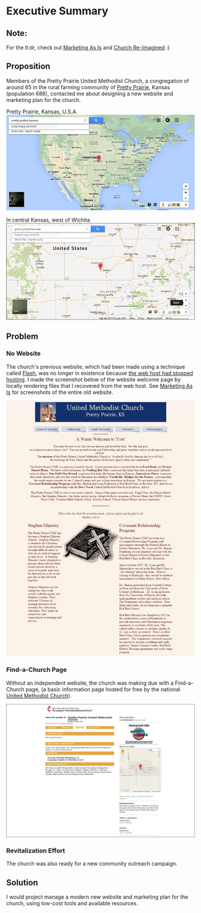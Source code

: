 # Executive Summary

## Note: 
For the tl:dr, check out [Marketing As Is](marketing_as_is.md) and [Church Re-Imagined](church_re-imagined.md) :) 

## Proposition

Members of the Pretty Prairie United Methodist Church, a congregation of around 65 in the rural farming community of [Pretty Prairie](http://en.wikipedia.org/wiki/Pretty_Prairie,_Kansas), Kansas (population 688), contacted me about designing a new website and marketing plan for the church. 

Pretty Prairie, Kansas, U.S.A.
![](google-maps-and-trends/google-map-usa-pretty-prairie.png)

In central Kansas, west of Wichita
![](google-maps-and-trends/google-map-pretty-prairie-kansas.png)

## Problem

### No Website
The church's previous website, which had been made using a technique called [Flash](http://en.wikipedia.org/wiki/Adobe_Flash), was no longer in existence because [the web host had stopped hosting](https://kslib.info/1013/Blue-Skyways-Transition). I made the screenshot below of the website welcome page by locally rendering files that I recovered from the web host. See [Marketing As Is](marketing_as_is.md) for screenshots of the entire old website.

![](marketing-as-is/old-website-welcome-page.jpg)

### Find-a-Church Page

Without an independent website, the church was making due with a Find-a-Church page, (a basic information page hosted for free by the national [United Methodist Church](http://www.umc.org)).

![](marketing-as-is/find-a-church-about-us.jpg)

### Revitalization Effort

The church was also ready for a new community outreach campaign. 

## Solution

I would project manage a modern new website and marketing plan for the church, using low-cost tools and available resources.
